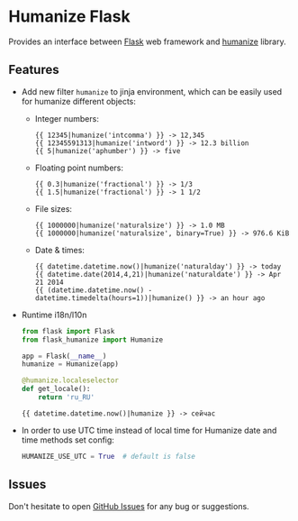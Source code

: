 # Humanize Flask

Provides an interface between [Flask](http://flask.pocoo.org/) web framework
and [humanize](https://github.com/jmoiron/humanize) library.

## Features

- Add new filter `humanize` to jinja environment, which can be easily used for
  humanize different objects:

    + Integer numbers:

      ```jinja
      {{ 12345|humanize('intcomma') }} -> 12,345
      {{ 12345591313|humanize('intword') }} -> 12.3 billion
      {{ 5|humanize('aphumber') }} -> five
      ```

    + Floating point numbers:

      ```jinja
      {{ 0.3|humanize('fractional') }} -> 1/3
      {{ 1.5|humanize('fractional') }} -> 1 1/2
      ```

    + File sizes:

      ```jinja
      {{ 1000000|humanize('naturalsize') }} -> 1.0 MB
      {{ 1000000|humanize('naturalsize', binary=True) }} -> 976.6 KiB
      ```

    + Date & times:

      ```jinja
      {{ datetime.datetime.now()|humanize('naturalday') }} -> today
      {{ datetime.date(2014,4,21)|humanize('naturaldate') }} -> Apr 21 2014
      {{ (datetime.datetime.now() - datetime.timedelta(hours=1))|humanize() }} -> an hour ago
      ```

- Runtime i18n/l10n

    ```python
    from flask import Flask
    from flask_humanize import Humanize
    
    app = Flask(__name__)
    humanize = Humanize(app)
    
    @humanize.localeselector
    def get_locale():
        return 'ru_RU'
    ```

    ```jinja
    {{ datetime.datetime.now()|humanize }} -> сейчас
    ```

- In order to use UTC time instead of local time for Humanize date and time methods set config:

    ```python
    HUMANIZE_USE_UTC = True  # default is false
    ```

## Issues

Don't hesitate to open [GitHub Issues](https://github.com/vitalk/flask-humanize/issues) for any bug or suggestions.
